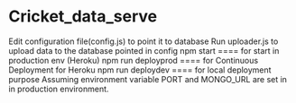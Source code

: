 # Cricket_data_serve
Edit configuration file(config.js) to point it to database
Run uploader.js to upload data to the database pointed in config
npm start ==== for start in production env (Heroku)
npm run deployprod ==== for Continuous Deployment for Heroku
npm run deploydev ==== for local deployment purpose
Assuming environment variable PORT and MONGO_URL are set in in production environment.
